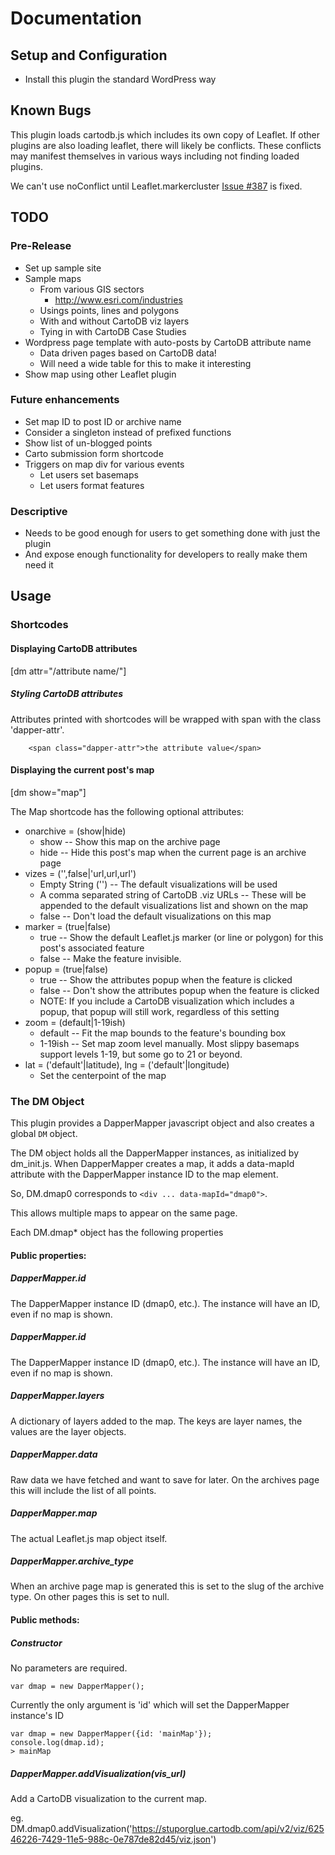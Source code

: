 Documentation
=============

Setup and Configuration
-----------------------

 * Install this plugin the standard WordPress way

Known Bugs
----------

This plugin loads cartodb.js which includes its own copy of Leaflet. If other 
plugins are also loading leaflet, there will likely be conflicts. These conflicts
may manifest themselves in various ways including not finding loaded plugins.

We can't use noConflict until Leaflet.markercluster [Issue #387](https://github.com/Leaflet/Leaflet.markercluster/issues/387) is fixed.



TODO
----

### Pre-Release
 * Set up sample site
 * Sample maps
    * From various GIS sectors
        * http://www.esri.com/industries
    * Usings points, lines and polygons
    * With and without CartoDB viz layers
    * Tying in with CartoDB Case Studies
 * Wordpress page template with auto-posts by CartoDB attribute name
    * Data driven pages based on CartoDB data!
    * Will need a wide table for this to make it interesting
 * Show map using other Leaflet plugin

### Future enhancements
 * Set map ID to post ID or archive name 
 * Consider a singleton instead of prefixed functions
 * Show list of un-blogged points
 * Carto submission form shortcode
 * Triggers on map div for various events
    * Let users set basemaps
    * Let users format features

### Descriptive
 * Needs to be good enough for users to get something done with just the plugin
 * And expose enough functionality for developers to really make them need it


Usage
-----

### Shortcodes

#### Displaying CartoDB attributes

[dm attr="/attribute name/"]

##### Styling CartoDB attributes

Attributes printed with shortcodes will be wrapped with span with the class 'dapper-attr'.

```
    <span class="dapper-attr">the attribute value</span>
```

#### Displaying the current post's map

[dm show="map"]

The Map shortcode has the following optional attributes: 

* onarchive = (show|hide) 
    * show -- Show this map on the archive page
    * hide -- Hide this post's map when the current page is an archive page
* vizes = ('',false|'url,url,url') 
    * Empty String ('') -- The default visualizations will be used
    * A comma separated string of CartoDB .viz URLs  -- These will be appended to the default visualizations list and shown on the map 
    * false -- Don't load the default visualizations on this map
* marker = (true|false)
    * true -- Show the default Leaflet.js marker (or line or polygon) for this post's associated feature
    * false -- Make the feature invisible. 
* popup = (true|false)
    * true -- Show the attributes popup when the feature is clicked
    * false -- Don't show the attributes popup when the feature is clicked
    * NOTE: If you include a CartoDB visualization which includes a popup, that popup will still work, regardless of this setting
* zoom = (default|1-19ish)
    * default -- Fit the map bounds to the feature's bounding box
    * 1-19ish -- Set map zoom level manually. Most slippy basemaps support levels 1-19, but some go to 21 or beyond.
* lat = ('default'|latitude), lng = ('default'|longitude)
    * Set the centerpoint of the map



### The DM Object

This plugin provides a DapperMapper javascript object and also creates a global ```DM``` object.

The DM object holds all the DapperMapper instances, as initialized by dm_init.js. When DapperMapper
creates a map, it adds a data-mapId attribute with the DapperMapper instance ID to the map element. 

So, DM.dmap0 corresponds to ```<div ... data-mapId="dmap0">```. 

This allows multiple maps to appear on the same page.

Each DM.dmap* object has the following properties

#### Public properties:

##### DapperMapper.id

The DapperMapper instance ID (dmap0, etc.). The instance will have an ID, even if no map is shown.

##### DapperMapper.id

The DapperMapper instance ID (dmap0, etc.). The instance will have an ID, even if no map is shown.

##### DapperMapper.layers

A dictionary of layers added to the map. The keys are layer names, the values are the layer objects. 

##### DapperMapper.data

Raw data we have fetched and want to save for later. On the archives page this will include the list of all points.

##### DapperMapper.map

The actual Leaflet.js map object itself. 

##### DapperMapper.archive_type

When an archive page map is generated this is set to the slug of the archive type. On other pages this is set to null.


#### Public methods:

##### Constructor 

No parameters are required.

    var dmap = new DapperMapper();

Currently the only argument is 'id' which will set the DapperMapper instance's ID

    var dmap = new DapperMapper({id: 'mainMap'});
    console.log(dmap.id);
    > mainMap

##### DapperMapper.addVisualization(vis_url)

Add a CartoDB visualization to the current map.

eg. DM.dmap0.addVisualization('https://stuporglue.cartodb.com/api/v2/viz/62546226-7429-11e5-988c-0e787de82d45/viz.json')


